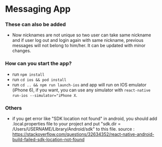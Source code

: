 # Messaging App

### These can also be added

- Now nicknames are not unique so two user can take same nickname and if user log out and login again with same nickname, previous messages will not belong to him/her. It can be updated with minor changes.

### How can you start the app?

- run `npm install`
- run `cd ios && pod install`
- run `cd .. && npm run launch-ios` and app will run on IOS emulator (iPhone 6), if you want, you can use any simulator with `react-native run-ios --simulator="iPhone X`.

### Others

- if you get error like "SDK location not found" in android, you should add .local.properties file to your project and put "sdk.dir = /Users/USERNAME/Library/Android/sdk" to this file. source : https://stackoverflow.com/questions/32634352/react-native-android-build-failed-sdk-location-not-found